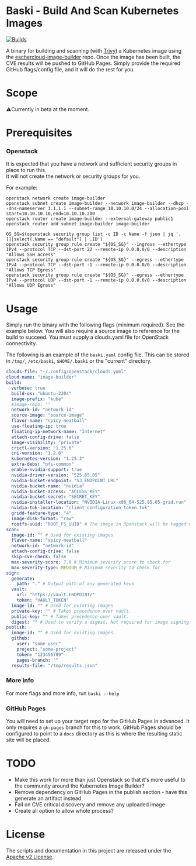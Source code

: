 # Baski - Build And Scan Kubernetes Images

[//]: # ([![Known Vulnerabilities]&#40;https://snyk.io/test/github/eschercloudai/baski/badge.svg&#41;]&#40;https://snyk.io/test/github/eschercloudai/baski&#41;)
[![Builds](https://github.com/eschercloudai/baski/actions/workflows/tag.yml/badge.svg)](https://github.com/eschercloudai/baski/actions)

A binary for building and scanning (with [Trivy](https://github.com/aquasecurity/trivy)) a Kubernetes image using
the [eschercloud-image-builder](https://github.com/eschercloudai/image-builder) repo.
Once the image has been built, the CVE results will be pushed to GitHub Pages. Simply provide the required GitHub
flags/config file, and it will do the rest for you.

# Scope

⚠️Currently in beta at the moment.

# Prerequisites

### Openstack

It is expected that you have a network and sufficient security groups in place to run this.<br>
It will not create the network or security groups for you.

For example:

```
openstack network create image-builder
openstack subnet create image-builder --network image-builder --dhcp --dns-nameserver 1.1.1.1 --subnet-range 10.10.10.0/24 --allocation-pool start=10.10.10.10,end=10.10.10.200
openstack router create image-builder --external-gateway public1
openstack router add subnet image-builder image-builder

OS_SG=$(openstack security group list -c ID -c Name -f json | jq '.[]|select(.Name == "default") | .ID')
openstack security group rule create "${OS_SG}" --ingress --ethertype IPv4 --protocol TCP --dst-port 22 --remote-ip 0.0.0.0/0 --description "Allows SSH access"
openstack security group rule create "${OS_SG}" --egress --ethertype IPv4 --protocol TCP --dst-port -1 --remote-ip 0.0.0.0/0 --description "Allows TCP Egress"
openstack security group rule create "${OS_SG}" --egress --ethertype IPv4 --protocol UDP --dst-port -1 --remote-ip 0.0.0.0/0 --description "Allows UDP Egress"
```

# Usage
Simply run the binary with the following flags (minimum required). See the example below.
You will also require a source image to reference for the build to succeed.
You must supply a clouds.yaml file for OpenStack connectivity.

The following is an example of the `baski.yaml` config file. This can be stored in `/tmp/`, `/etc/baski`, `$HOME/.baski` or the "current" directory.
```yaml
clouds-file: "~/.config/openstack/clouds.yaml"
cloud-name: "image-builder"
build:
  verbose: true
  build-os: "ubuntu-2204"
  image-prefix: "kube"
  #image-repo: ""
  network-id: "network-id"
  source-image: "source-image"
  flavor-name: "spicy-meatball"
  use-floating-ip: true
  floating-ip-network-name: "Internet"
  attach-config-drive: false
  image-visibility: "private"
  crictl-version: "1.25.0"
  cni-version: "1.2.0"
  kubernetes-version: "1.25.3"
  extra-debs: "nfs-common"
  enable-nvidia-support: true
  nvidia-driver-version: "525.85.05"
  nvidia-bucket-endpoint: "S3_ENDPOINT_URL"
  nvidia-bucket-name: "nvidia"
  nvidia-bucket-access: "ACCESS_KEY"
  nvidia-bucket-secret: "SECRET_KEY"
  nvidia-installer-location: "NVIDIA-Linux-x86_64-525.85.05-grid.run"
  nvidia-tok-location: "client_configuration_token.tok"
  gridd-feature-type: "4"
  image-disk-format: "raw"
  rootfs-uuid: "ROOT_FS_UUID" # The image in Openstack will be tagged with this. Useful for bare-metal in some use cases.
scan:
  image-id: "" # Used for existing images
  flavor-name: "spicy-meatball"
  network-id: "network-id"
  attach-config-drive: false
  skip-cve-check: false
  max-severity-score: 7.0 # Minimum severity score to check for
  max-severity-type: MEDIUM # Minimum severity to check for
sign:
  generate:
    path: "." # Output path of any generated keys 
  vault:
    url: "https://vault.ENDPOINT/"
    token: "VAULT_TOKEN"
  image-id: "" # Used for existing images
  private-key: "" # Takes precedence over vault.
  public-key: "" # Takes precedence over vault.
  digest: "" # Used to verify a digest. Not required for image signing.
publish:
  image-id: "" # Used for existing images
  github:
    user: "some-user"
    project: "some-project"
    token: "123456789"
    pages-branch: ""
  results-file: "/tmp/results.json"

```

### More info

For more flags and more info, run `baski --help`

### GitHub Pages

You will need to set up your target repo for the GitHub Pages in advanced.
It only requires a `gh-pages` branch for this to work.
GitHub Pages should be configured to point to a `docs` directory as this is where the resulting static site will be
placed.

# TODO
* Make this work for more than just Openstack so that it's more useful to the community around the Kubernetes Image Builder?
* Remove dependency on GitHub Pages in the publish section - have this generate an artifact instead
* Fail on CVE critical discovery and remove any uploaded image
* Create all option to allow whole process?

# License

The scripts and documentation in this project are released under the [Apache v2 License](LICENSE).
